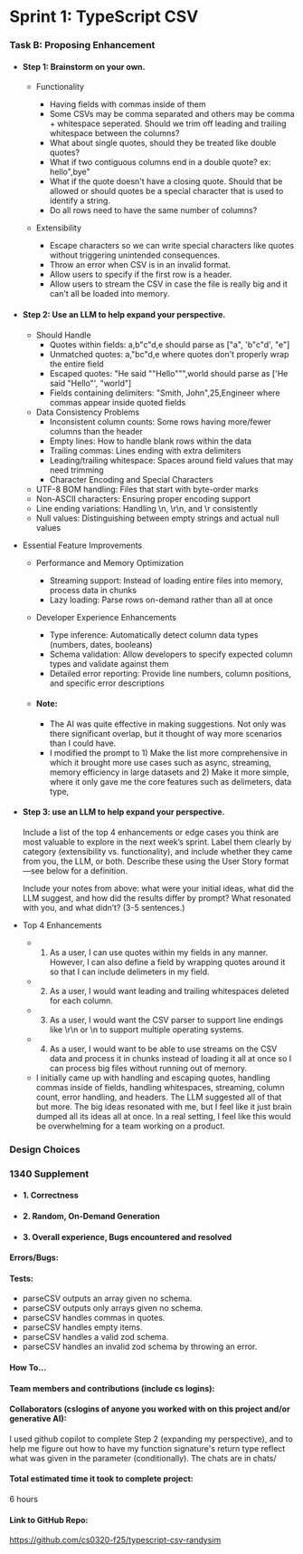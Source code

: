 # Sprint 1: TypeScript CSV

### Task B: Proposing Enhancement

- #### Step 1: Brainstorm on your own.
  - Functionality
    - Having fields with commas inside of them
    - Some CSVs may be comma separated and others may be comma + whitespace seperated. Should we trim off leading and trailing whitespace between the columns?
    - What about single quotes, should they be treated like double quotes?
    - What if two contiguous columns end in a double quote? ex: hello",bye"
    - What if the quote doesn't have a closing quote. Should that be allowed or should quotes be a special character that is used to identify a string.
    - Do all rows need to have the same number of columns?

  - Extensibility
    - Escape characters so we can write special characters like quotes without triggering unintended consequences.
    - Throw an error when CSV is in an invalid format.
    - Allow users to specify if the first row is a header.
    - Allow users to stream the CSV in case the file is really big and it can't all be loaded into memory.
- #### Step 2: Use an LLM to help expand your perspective.
  - Should Handle
    - Quotes within fields: a,b"c"d,e should parse as ["a", 'b"c"d', "e"]
    - Unmatched quotes: a,"bc"d,e where quotes don't properly wrap the entire field
    - Escaped quotes: "He said ""Hello""",world should parse as ['He said "Hello"', "world"]
    - Fields containing delimiters: "Smith, John",25,Engineer where commas appear inside quoted fields
  - Data Consistency Problems
    - Inconsistent column counts: Some rows having more/fewer columns than the header
    - Empty lines: How to handle blank rows within the data
    - Trailing commas: Lines ending with extra delimiters
    - Leading/trailing whitespace: Spaces around field values that may need trimming
    - Character Encoding and Special Characters
  - UTF-8 BOM handling: Files that start with byte-order marks
  - Non-ASCII characters: Ensuring proper encoding support
  - Line ending variations: Handling \n, \r\n, and \r consistently
  - Null values: Distinguishing between empty strings and actual null values
- Essential Feature Improvements
  - Performance and Memory Optimization
    - Streaming support: Instead of loading entire files into memory, process data in chunks
    - Lazy loading: Parse rows on-demand rather than all at once
  - Developer Experience Enhancements
    - Type inference: Automatically detect column data types (numbers, dates, booleans)
    - Schema validation: Allow developers to specify expected column types and validate against them
    - Detailed error reporting: Provide line numbers, column positions, and specific error descriptions

  - #### Note:
    - The AI was quite effective in making suggestions. Not only was there significant overlap, but it thought of way more scenarios than I could have.
    - I modified the prompt to 1) Make the list more comprehensive in which it brought more use cases such as async, streaming, memory efficiency in large datasets and 2) Make it more simple, where it only gave me the core features such as delimeters, data type, 

- #### Step 3: use an LLM to help expand your perspective.

    Include a list of the top 4 enhancements or edge cases you think are most valuable to explore in the next week’s sprint. Label them clearly by category (extensibility vs. functionality), and include whether they came from you, the LLM, or both. Describe these using the User Story format—see below for a definition. 

    Include your notes from above: what were your initial ideas, what did the LLM suggest, and how did the results differ by prompt? What resonated with you, and what didn’t? (3-5 sentences.) 

- Top 4 Enhancements
  - 1) As a user, I can use quotes within my fields in any manner. However, I can also define a field by wrapping quotes around it so that I can include delimeters in my field.
  - 2) As a user, I would want leading and trailing whitespaces deleted for each column.
  - 3) As a user, I would want the CSV parser to support line endings like \r\n or \n to support multiple operating systems.
  - 4) As a user, I would want to be able to use streams on the CSV data and process it in chunks instead of loading it all at once so I can process big files without running out of memory.
  - I initially came up with handling and escaping quotes, handling commas inside of fields, handling whitespaces, streaming, column count, error handling, and headers. The LLM suggested all of that but more. The big ideas resonated with me, but I feel like it just brain dumped all its ideas all at once. In a real setting, I feel like this would be overwhelming for a team working on a product. 

### Design Choices

### 1340 Supplement

- #### 1. Correctness

- #### 2. Random, On-Demand Generation

- #### 3. Overall experience, Bugs encountered and resolved
#### Errors/Bugs:
#### Tests:

- parseCSV outputs an array given no schema.
- parseCSV outputs only arrays given no schema.
- parseCSV handles commas in quotes.
- parseCSV handles empty items.
- parseCSV handles a valid zod schema.
- parseCSV handles an invalid zod schema by throwing an error.

#### How To…

#### Team members and contributions (include cs logins):

#### Collaborators (cslogins of anyone you worked with on this project and/or generative AI):

I used github copilot to complete Step 2 (expanding my perspective), and to help me figure out how to have my function signature's return type reflect what was given in the parameter (conditionally). The chats are in chats/

#### Total estimated time it took to complete project:

6 hours

#### Link to GitHub Repo:  

https://github.com/cs0320-f25/typescript-csv-randysim
